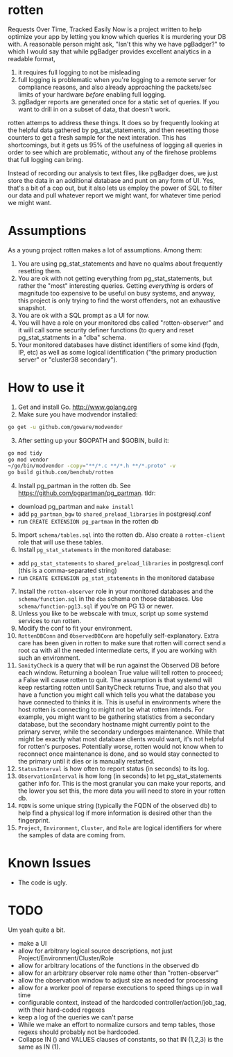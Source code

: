 rotten
======
Requests Over Time, Tracked Easily Now is a project written to help optimize your app
by letting you know which queries it is murdering your DB with. A reasonable person
might ask, "Isn't this why we have pgBadger?" to which I would say that while
pgBadger provides excellent analytics in a readable format,

1. it requires full logging to not be misleading
2. full logging is problematic when you're logging to a remote server for compliance
   reasons, and also already approaching the packets/sec limits of your hardware 
   _before_ enabling full logging.
3. pgBadger reports are generated once for a static set of queries. If you want to
   drill in on a subset of data, that doesn't work.

rotten attemps to address these things. It does so by frequently looking at the helpful
data gathered by pg_stat_statements, and then resetting those counters to get a fresh
sample for the next interation. This has shortcomings, but it gets us 95% of the
usefulness of logging all queries in order to see which are problematic, without any of
the firehose problems that full logging can bring.

Instead of recording our analysis to text files, like pgBadger does, we just store the
data in an additional database and punt on any form of UI. Yes, that's a bit of a cop
out, but it also lets us employ the power of SQL to filter our data and pull whatever 
report we might want, for whatever time period we might want.


Assumptions
===========
As a young project rotten makes a lot of assumptions. Among them:

1. You are using pg_stat_statements and have no qualms about frequently resetting them.
2. You are ok with not getting everything from pg_stat_statements, but rather the "most"
   interesting queries. Getting *everything* is orders of magnitude too expensive to be
   useful on busy systems, and anyway, this project is only trying to find the worst 
   offenders, not an exhaustive snapshot.
3. You are ok with a SQL prompt as a UI for now.
4. You will have a role on your monitored dbs called "rotten-observer" and it will call
   some security definer functions (to query and reset pg_stat_statments in a "dba" schema.
5. Your monitored databases have distinct identifiers of some kind (fqdn, IP, etc) as well
   as some logical identification ("the primary production server" or "cluster38 secondary").

How to use it
=============
1. Get and install Go. http://www.golang.org
2. Make sure you have modvendor installed:
  ```bash
  go get -u github.com/goware/modvendor
  ```
3. After setting up your $GOPATH and $GOBIN, build it:
  ```bash
  go mod tidy
  go mod vendor
  ~/go/bin/modvendor -copy="**/*.c **/*.h **/*.proto" -v
  go build github.com/benchub/rotten
  ```
4. Install pg_partman in the rotten db. See https://github.com/pgpartman/pg_partman. tldr:
 - download pg_partman and `make install`
 - add `pg_partman_bgw` to `shared_preload_libraries` in postgresql.conf
 - run `CREATE EXTENSION pg_partman` in the rotten db
5. Import `schema/tables.sql` into the rotten db. Also create a `rotten-client` role that
   will use these tables.
6. Install `pg_stat_statements` in the monitored database:
 - add `pg_stat_statements` to `shared_preload_libraries` in postgresql.conf (this is a comma-separated string)
 - run `CREATE EXTENSION pg_stat_statements` in the monitored database
7. Install the `rotten-observer` role in your monitored databases and the `schema/function.sql`
   in the `dba` schema on those databases. Use `schema/function-pg13.sql` if you're on PG 13 or newer. 
8. Unless you like to be webscale with tmux, script up some systemd services to run rotten.
9. Modify the conf to fit your environment.
  1. `RottenDBConn` and `ObservedDBConn` are hopefully self-explanatory. Extra care has been
     given in rotten to make sure that rotten will correct send a root ca with all the needed
     intermediate certs, if you are working with such an environment.
  2. `SanityCheck` is a query that will be run against the Observed DB before each window.
     Returning a boolean True value will tell rotten to proceed; a False will cause rotten
     to quit. The assumption is that systemd will keep restarting rotten until SanityCheck
     returns True, and also that you have a function you might call which tells you what the
     database you have connected to thinks it is.
     This is useful in environments where the host rotten is connecting to might not be what
     rotten intends. For example, you might want to be gathering statistics from a secondary
     database, but the secondary hostname might currently point to the primary server, while
     the secondary undergoes maintenance. While that might be exactly what most database
     clients would want, it's not helpful for rotten's purposes. Potentially worse, rotten
     would not know when to reconnect once maintenance is done, and so would stay connected to
     the primary until it dies or is manually restarted.
  3. `StatusInterval` is how often to report status (in seconds) to its log.
  4. `ObservationInterval` is how long (in seconds) to let pg_stat_statements gather info
     for. This is the most granular you can make your reports, and the lower you set this,
     the more data you will need to store in your rotten db.
  5. `FQDN` is some unique string (typically the FQDN of the observed db) to help find a
     physical log if more information is desired other than the fingerprint.
  6. `Project`, `Environment`, `Cluster`, and `Role` are logical identifiers for where the samples
     of data are coming from.

Known Issues
============
- The code is ugly.

TODO
====
Um yeah quite a bit.

- make a UI
- allow for arbitrary logical source descriptions, not just Project/Environment/Cluster/Role
- allow for arbitrary locations of the functions in the observed db
- allow for an arbitrary observer role name other than "rotten-observer"
- allow the observation window to adjust size as needed for processing
- allow for a worker pool of reparse executions to speed things up in wall time
- configurable context, instead of the hardcoded controller/action/job_tag, with their hard-coded regexes
- keep a log of the queries we can't parse
- While we make an effort to normalize cursors and temp tables, those regexs should probably not be hardcoded.
- Collapse IN () and VALUES clauses of constants, so that IN (1,2,3) is the same as IN (1).
